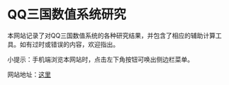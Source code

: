 # QQ三国数值系统研究

本网站记录了对QQ三国数值系统的各种研究结果，并包含了相应的辅助计算工具。如有过时或错误的内容，欢迎指出。

小提示：手机端浏览本网站时，点击左下角按钮可唤出侧边栏菜单。

网站地址：[这里](https://www.qqsganalysis.cn/)
